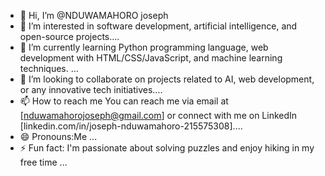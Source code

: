 - 👋 Hi, I’m @NDUWAMAHORO joseph
- 👀 I’m interested in software development, artificial intelligence, and open-source projects....
- 🌱 I’m currently learning Python programming language, web development with HTML/CSS/JavaScript, and machine learning techniques.  ...
- 💞️ I’m looking to collaborate on  projects related to AI, web development, or any innovative tech initiatives....
- 📫 How to reach me  You can reach me via email at [nduwamahorojoseph@gmail.com] or connect with me on LinkedIn [linkedin.com/in/joseph-nduwamahoro-215575308]....
- 😄 Pronouns:Me ...
- ⚡ Fun fact: I'm passionate about solving puzzles and enjoy hiking in my free time ...

<!---
NDUWAMAHORO/NDUWAMAHORO is a ✨ special ✨ repository because its `README.md` (this file) appears on your GitHub profile.
You can click the Preview link to take a look at your changes.
--->
